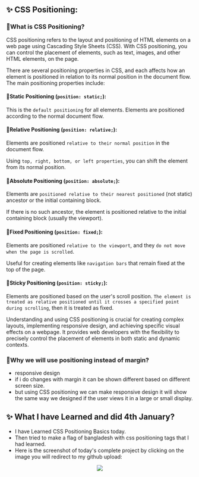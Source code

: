 ## ✨ CSS Positioning:

### 🎇What is CSS Positioning?

CSS positioning refers to the layout and positioning of HTML elements on a web page using Cascading Style Sheets (CSS). With CSS positioning, you can control the placement of elements, such as text, images, and other HTML elements, on the page.

There are several positioning properties in CSS, and each affects how an element is positioned in relation to its normal position in the document flow. The main positioning properties include:

#### 🧨Static Positioning (`position: static;`):

This is the `default positioning` for all elements.
Elements are positioned according to the normal document flow.

#### 🧨Relative Positioning (`position: relative;`):

Elements are positioned `relative to their normal position` in the document flow.

Using `top, right, bottom, or left properties`, you can shift the element from its normal position.

#### 🧨Absolute Positioning (`position: absolute;`):

Elements are `positioned relative to their nearest positioned` (not static) ancestor or the initial containing block.

If there is no such ancestor, the element is positioned relative to the initial containing block (usually the viewport).

#### 🧨Fixed Positioning (`position: fixed;`):

Elements are positioned `relative to the viewport`, and they `do not move when the page is scrolled`.

Useful for creating elements like `navigation bars` that remain fixed at the top of the page.

#### 🧨Sticky Positioning (`position: sticky;`):

Elements are positioned based on the user's scroll position.
`The element is treated as relative positioned until it crosses a specified point during scrolling`, then it is treated as fixed.

Understanding and using CSS positioning is crucial for creating complex layouts, implementing responsive design, and achieving specific visual effects on a webpage. It provides web developers with the flexibility to precisely control the placement of elements in both static and dynamic contexts.

### 🎇Why we will use positioning instead of margin?

- responsive design
- if i do changes with margin it can be shown different based on different screen size.
- but using CSS positioning we can make responsive design it will show the same way we designed if the user views it in a large or small display.

## ✨ What I have Learned and did 4th January?
- I have Learned CSS Positioning Basics today.
- Then tried to make a flag of bangladesh with css positioning tags that I had learned.
- Here is the screenshot of today's complete project by clicking on the image you will redirect to my github upload:
<p align="center">
  <a href="https://github.com/mdsabbiralmamon/myJourneyFor2024/blob/main/Web_day4_css_positioning/README.md"><img src="https://cdn.discordapp.com/attachments/1117616249984258109/1192367919519244409/image.png"></a>
</p>